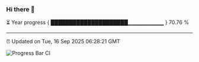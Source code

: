 ### Hi there 👋

⏳ Year progress { █████████████████████▁▁▁▁▁▁▁▁▁ } 70.76 %

---

⏰ Updated on Tue, 16 Sep 2025 06:28:21 GMT

![Progress Bar CI](https://github.com/liununu/liununu/workflows/Progress%20Bar%20CI/badge.svg)
